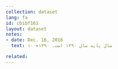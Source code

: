 ```yaml
---
collection: dataset
lang: fa
id: cbibf161
layout: dataset
notes: 
- date: Dec. 16, 2016
  text: سال پایه سال ۱۳۹۰ است. ۱۳۹۰=۱۰۰

related:
---
```

